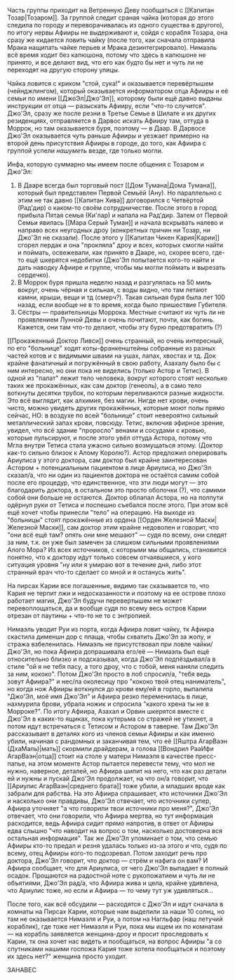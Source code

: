Часть группы приходит на Ветренную Деву пообщаться с [[Капитан Тозар|Тозаром]]. За группой следит сраная чайка (которая до этого следила по городу и переворачивалась из одного существа в другого), по итогу нервы Афииры не выдерживают и, сойдя с корабля Тозара, она сразу же кидается ловить чайку (после того, как сначала отправила Мрака нащипать чайке перьев и Мрака дезинтегрировало). Нимаэль всё время ходит без капюшона, потому что здесь в капюшоне не принято, и все делают вид, что его как будто бы нет и чуть ли не переходят на другую сторону улицы.

Чайка ловится с криком "стой, сука!" и оказывается перевёртышем (чейнджлингом), который оказывается информатором отца Афииры и её семьи по имени [[ДжоЭл|Джо'Эл]], которому были ещё давно выданы инструкции от отца — разыскать Афииру, если "что-то случится". Джо'Эл, сразу же после резни в Третье Семье в Шилате и их других резиденциях, отправляется в Дарвос искать Афииру там, оттуда в Моррок, но там оказывается буря, поэтому — в Даар. В Дарвосе Джо'Эл оказывается чуть раньше Афииры и уезжает примерно на второй день присутствия Афииры в городе, до того, как Афиира с группой успели _нашуметь_ везде, где только могли.

Инфа, которую суммарно мы имеем после общения с Тозаром и Джо'Эл: 
1) В Дааре всегда был торговый пост [[Дом Тумана|Дома Тумана]], который был представлен Первой Семьёй (Ану). Но параллельно с этим не так давно [[Капитан Хива]] договорился с Четвёртой (Рад'дир) о каком-то своём сотрудничестве. После этого в город прибыла Пятая семья (Ки'лар) и напала на Рад'дир. Затем от Первой Семьи явилась [[Мара Серый Туман]] и начала вскрывать налево и направо всех неугодных дроу (конкретных причин ни Тозар, ни Джо'Эл не сказали). После этого у [[Капитан Чикен Кария|Карии]] сгорел пердак и она "прокляла" дроу и всех, которых смогли найти и поймать, освежевали, как принято в Дааре, но, скорее всего, где-то ещё шкерятся недобитки (Джо'Эл попытается кого-то найти и дать наводку Афиире и группе, чтобы мы могли поймать и вырезать сердечко).
2) В Моррок буря пришла неделю назад и разгулялась на 50 миль вокруг, очень чёрная и сильная, с воды видно, что там летают камни, крыши, вещи и тд (смерч?). Такая сильная буря была лет 100 назад, если вообще не в то время, когда было пришествие Губителя. 
3) Сёстры — правительницы Моррока. Местные считают их чуть ли не проявлением Лунной Девы и очень почитают, почти, как богинь. Кажется, они там что-то делают, чтобы эту бурю предотвратить (?) 

[[Прокаженный Доктор Ливси]] очень странный, но очень интересный, по его "больнице" ходят коты-франкенштейны собранные из разных частей котов и с видимыми швами на ушах, лапах, хвостах и тд. Док крайне фанатичный и погружённый в свою работу, Азахалу было бы с ним интересно, но они пока не виделись (только Астор и Тетис).
В одной из "палат" лежит тело человека, вокруг которого стоят несколько таких же прокажённых, как сам доктор (генеоль), а в само тело воткнуты десятки трубок, по которым переливаются разные жидкости. Это всё выглядит, как алхимия, без магии. Нигде нет крови, очень чисто, можно увидеть других прокажённых, которые моют полы прямо сейчас, НО: в воздухе по всей "больнице" стоит невероятно сильный металлический запах крови, повсюду. Тетис, включив эфирное зрение, увидел, что всё здание "проросло" венами и сосудами с кровью, которые пульсируют, и после этого увёл оттуда Астора, потому что Мгла внутри Тетиса стала ужасно сильно возмущаться этому. (Доктор как-то сильно близок к Алому Королю?). Астор предложил оперировать Ариулиса у этого доктора, сам доктор был крайне заинтересован Астором + потенциальным пациентом в лице Ариулиса, но Джо'Эл сказал/а, что ни один из пациентов доктора не остаётся самим собой после его процедур, что единственное, что эти люди могут — это благодарить доктора, в остальном это просто оболочки (?), что самими собой они больше не остаются. Доктор облапал Астора, но на полпути одёрнул руки от Тетиса и поспешно съебался после этого. При этом всё ещё хочет чтобы принесли "тело" на операцию.
На выходе из "больницы" стоят прокажённые из ордена [[Орден Железной Маски|Железной Маски]], сам доктор этим крайне недоволен и говорит, что "они всё ещё там? опять они мне мешают" — судя по всему, они следят за ним, т.к. он уже был замечен за слишком сильными проявлениями Алого Мора? 
Из всех источников, с которыми мы общались, становится понятно, что к доктору идут только совсем отчаявшиеся, у кого ситуация уровня "ну или я умираю вот в течение дня, либо этот странный врач что-то сделает со мной и я останусь жить". 

На пирсах Карии все погашенные, видимо так сказывается то, что Кария не терпит лжи и недосказанности и поэтому на ее острове плохо работает магия, Джо'Эл будучи перевертышем не может перевоплощаться, да и вообще судя по всему весь остров Карии отрезан от паутины + что-то не то с энтропией.

Нимаэль уводит Руи из порта, когда Афиира ловит чайку, тк Афиира скастила дименшн дор с плаща, чтобы схватить Джо'Эл за жопу, и стража взбеленилась. Нимаэль не присутствовал при ловле чайки/Джо'Эл, но пока Афиира допрашивала его/её — Нимаэль был ещё относительно близко и подсказывал, когда Джо'Эл подпёздывал/а в стиле "ой я не тебя пасу, а того дроу, что с тобой, меня наняли следить за ним, кококо". Потом Джо'Эл просто в лоб спросил/а, "тебя ведь зовут Афиира?" и нес/ла околесицу про "кококо твой отец наниматель", но когда нож Афииры воткнулся до крови ему/ей в горло, выпалила "Джо'Эл, моё имя Джо'Эл" и Афиира резко переменилась в лице, нахмурила брови, убрала ножик и спросила "какого хрена ты не в Морроке?".
По итогу Афиира, Азахал и Орвин шкерятся вместе с Джо'Эл в каких-то ящиках, пока кутерьма со стражей не утихнет, а потом идут встречаться с Тетисом и Астором в таверне. 
Там Джо'Эл рассказывает в деталях кого из членов семьи Афииры и как именно убили, начиная с рандомных и заканчивая тем, что её [[Яштра АгарВаэн (ДхаМаль)|мать]] скормили драйдерам, а голова [[Вондрил РааИфи АгарВаэн|отца]] стоит на столе у матери Нимаэля в качестве пресс-папье, на этом моменте Астор пытается перевести тему, что мол не нужно, наверное, деталей, но Афиира шипит на него, что как раз детали ей и нужны и пускай Джо'Эл продолжает, на что он/а говорит, что [[Ариулис АгарВаэн|среднего брата]] тоже убили, а младших вроде как забрали для рабства. На это Афиира спрашивает, кто источники Джо'Эл и насколько они правдивы, Джо'Эл отвечает, что источники супер, Афиира уточняет "а что говорили твои источники про меня?", Джо'Эл отвечает, что они говорили, что Афиира мертва, но тут информация расходится, ведь Афиира сидит прямо напротив, в ответ от Афииры едва слышно "что наводит на вопрос о том, насколько достоверна вся остальная информация". 
Так же Джо'Эл упоминает о том, что семью Афииры кто-то предал и резня удалась только из-за этого и что, судя по всему, отец Афииры кого-то подозревал. Потом заходит речь про доктора, Джо'Эл говорит, что доктор — стрём и нафига он вам? И Афиира сообщает, что для Ариулиса, от чего Джо'Эл выпадает в полный осадок. 
Прощаются на радостной ноте с рукопожатием и чуть ли не объятиями, Джо'Эл рад/а, что Афиира жива и цела, крайне удивлена, что Ариулис тоже, но если и Афиира — то чему тут уж удивляться...

После того, как всё обсудили — расходятся с Джо'Эл и идут сначала в комнаты на Пирсах Карии, которые нам выделили за наши 10 солнц, но там не оказывается Нимаэля и Руи, а потом на Нагльфар (наш летучий кораблик), где тоже нет Нимаэля и Руи, пока мы ищем их по комнатам — на корабль заявляется женщина-дроу и просит проследовать к Карии, тк она хочет нас видеть и пообщаться, на вопрос Афииры "а со спутниками нашими госпожа Кария тоже хотела пообщаться и поэтому их здесь нет?" женщина просто уходит.

ЗАНАВЕС



